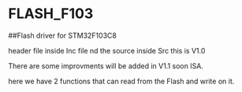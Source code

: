 # FLASH_F103
##Flash driver for STM32F103C8

header file inside Inc file nd the source inside Src
this is V1.0 

There are some improvments will be added in V1.1 soon ISA.

here we have 2 functions that can read from the Flash and write on it.




